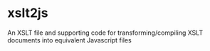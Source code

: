 xslt2js
=======

An XSLT file and supporting code for transforming/compiling XSLT documents into equivalent Javascript files

